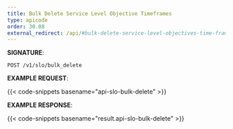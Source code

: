 ```yaml
---
title: Bulk Delete Service Level Objective Timeframes
type: apicode
order: 30.08
external_redirect: /api/#bulk-delete-service-level-objectives-time-frames
---
```


**SIGNATURE**:

`POST /v1/slo/bulk_delete`

**EXAMPLE REQUEST**:

{{< code-snippets basename="api-slo-bulk-delete" >}}

**EXAMPLE RESPONSE**:

{{< code-snippets basename="result.api-slo-bulk-delete" >}}
